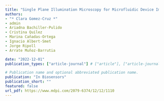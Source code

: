 ```yaml
---
title: "Single Plane Illumination Microscopy for Microfluidic Device Imaging"
authors:
- "* Clara Gomez-Cruz *"
- admin
- Ariadna Bachiller-Pulido
- Cristina Quilez
- Marina Cañadas-Ortega
- Ignacio Albert-Smet
- Jorge Ripoll
- Arrate Muñoz-Barrutia

date: "2022-12-01"
publication_types: ["article-journal"] # ["article"], ["article-journal"] or ['paper-conference']

# Publication name and optional abbreviated publication name.
publication: "In Biosensors"
publication_short: ""
featured: false
url_pdf: https://www.mdpi.com/2079-6374/12/12/1110
---
```

